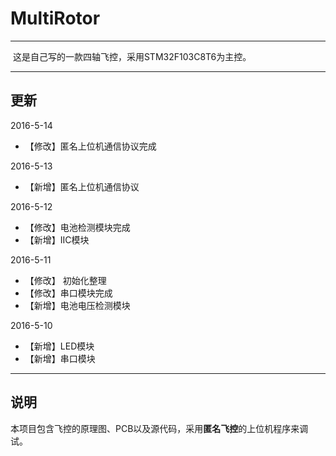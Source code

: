 # MultiRotor

---

​	这是自己写的一款四轴飞控，采用STM32F103C8T6为主控。

***
## 更新
2016-5-14

* 【修改】匿名上位机通信协议完成

2016-5-13

* 【新增】匿名上位机通信协议

2016-5-12

* 【修改】电池检测模块完成
* 【新增】IIC模块

2016-5-11

* 【修改】 初始化整理
* 【修改】串口模块完成
* 【新增】电池电压检测模块

2016-5-10

* 【新增】LED模块
* 【新增】串口模块

***
## 说明
​	本项目包含飞控的原理图、PCB以及源代码，采用**匿名飞控**的上位机程序来调试。
